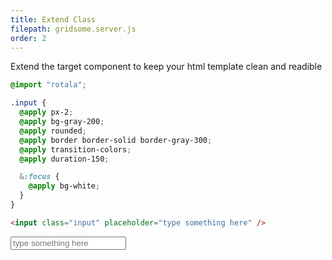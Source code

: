 ```yaml
---
title: Extend Class
filepath: gridsome.server.js
order: 2
---
```


Extend the target component to keep your html template clean and readible

```scss
@import "rotala";
```

```css
.input {
  @apply px-2;
  @apply bg-gray-200;
  @apply rounded;
  @apply border border-solid border-gray-300;
  @apply transition-colors;
  @apply duration-150;

  &:focus {
    @apply bg-white;
  }
}
```

```html {}
<input class="input" placeholder="type something here" />
```

<input class="input px-2 rounded border border-solid border-gray-300 bg-gray-200 transition-colors duration-150 focus:bg-white" placeholder="type something here" />
